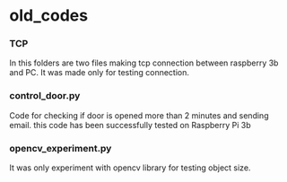 # old_codes

### TCP
In this folders are two files making tcp connection between raspberry 3b and PC. It was made only for testing connection.

### control_door.py
Code for checking if door is opened more than 2 minutes and sending email.
this code has been successfully tested on Raspberry Pi 3b

### opencv_experiment.py
It was only experiment with opencv library for testing object size.
